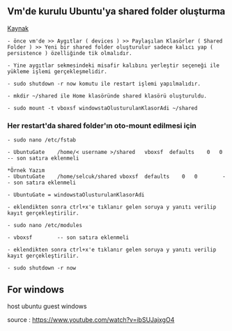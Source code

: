 ## Vm'de kurulu Ubuntu'ya shared folder oluşturma

[Kaynak](https://gist.github.com/estorgio/0c76e29c0439e683caca694f338d4003)
```
- önce vm'de >> Aygıtlar ( devices ) >> Paylaşılan Klasörler ( Shared Folder ) >> Yeni bir shared folder oluşturulur sadece kalıcı yap ( persistence ) özelliğinde tik olmalıdır.

- Yine aygıtlar sekmesindeki misafir kalıbını yerleştir seçeneği ile yükleme işlemi gerçekleşmelidir.

- sudo shutdown -r now komutu ile restart işlemi yapılmalıdır.

- mkdir ~/shared ile Home klasöründe shared klasörü oluşturuldu.

- sudo mount -t vboxsf windowstaOlusturulanKlasorAdi ~/shared
```
### Her restart'da shared folder'ın oto-mount edilmesi için
```
- sudo nano /etc/fstab

- UbuntuGate	/home/< username >/shared	vboxsf	defaults	0	0        -- son satıra eklenmeli

*Örnek Yazım
- UbuntuGate	/home/selcuk/shared	vboxsf	defaults	0	0        -- son satıra eklenmeli

- UbuntuGate = windowstaOlusturulanKlasorAdi

- eklendikten sonra ctrl+x'e tıklanır gelen soruya y yanıtı verilip kayıt gerçekleştirilir.

- sudo nano /etc/modules

- vboxsf        -- son satıra eklenmeli

- eklendikten sonra ctrl+x'e tıklanır gelen soruya y yanıtı verilip kayıt gerçekleştirilir.

- sudo shutdown -r now
```

## For windows
host ubuntu guest windows

source : https://www.youtube.com/watch?v=ibSUJajxgO4